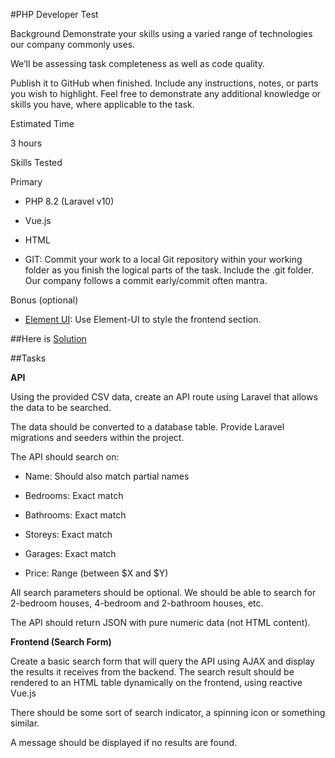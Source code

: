  
#PHP Developer Test

Background
Demonstrate your skills using a varied range of technologies our company commonly uses.

We’ll be assessing task completeness as well as code quality.

Publish it to GitHub when finished. Include any instructions, notes, or parts you wish to highlight. Feel free to demonstrate any additional knowledge or skills you have, where applicable to the task.

Estimated Time

3 hours

Skills Tested

Primary

*   PHP 8.2 (Laravel v10)

*   Vue.js

*   HTML

*   GIT: Commit your work to a local Git repository within your working folder as you finish the logical parts of the task. Include the .git folder. Our company follows a commit early/commit often mantra.


Bonus (optional)

*   [Element UI](https://element.eleme.io/): Use Element-UI to style the frontend section.

##Here is [Solution](https://github.com/emisdb/luxus/blob/master/hicaliber/README.md)

##Tasks

**API**

Using the provided CSV data, create an API route using Laravel that allows the data to be searched.

The data should be converted to a database table. Provide Laravel migrations and seeders within the project.

The API should search on:

*   Name: Should also match partial names

*   Bedrooms: Exact match

*   Bathrooms: Exact match

*   Storeys: Exact match

*   Garages: Exact match

*   Price: Range (between $X and $Y)


All search parameters should be optional. We should be able to search for 2-bedroom houses, 4-bedroom and 2-bathroom houses, etc.

The API should return JSON with pure numeric data (not HTML content).

**Frontend (Search Form)**

Create a basic search form that will query the API using AJAX and display the results it receives from the backend. The search result should be rendered to an HTML table dynamically on the frontend, using reactive Vue.js



There should be some sort of search indicator, a spinning icon or something similar.

A message should be displayed if no results are found.
